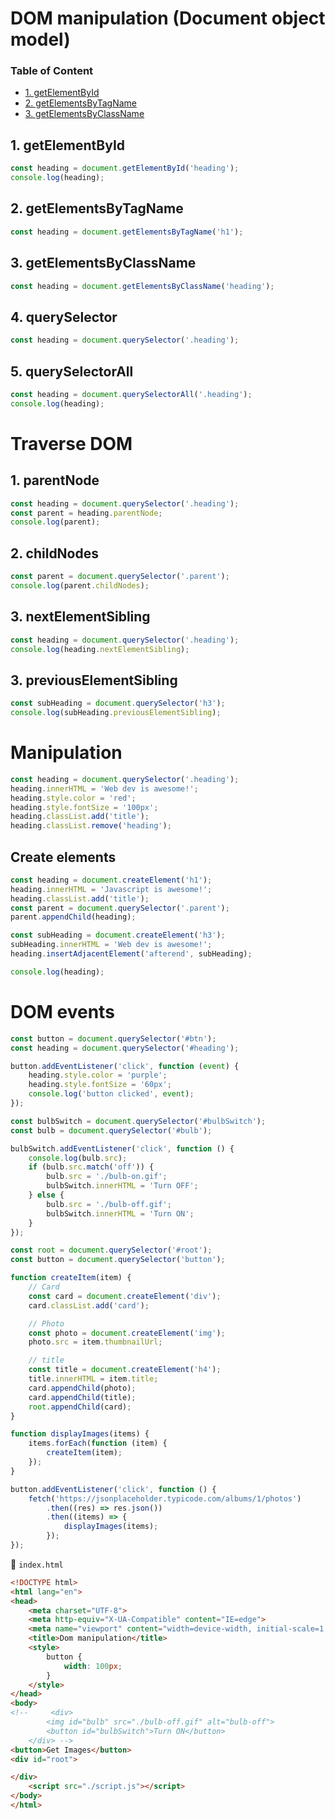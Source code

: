 # DOM manipulation (Document object model)

### Table of Content
- [1. getElementById](##1.-getElementById)
- [2. getElementsByTagName](##2.-getElementsByTagName)
- [3. getElementsByClassName](##3.-getElementsByClassName)

## 1. getElementById

```js
const heading = document.getElementById('heading');
console.log(heading);
```

## 2. getElementsByTagName

```js
const heading = document.getElementsByTagName('h1');
```

## 3. getElementsByClassName

```js
const heading = document.getElementsByClassName('heading');
```

## 4. querySelector

```js
const heading = document.querySelector('.heading');
```

## 5. querySelectorAll

```js
const heading = document.querySelectorAll('.heading');
console.log(heading);
```

# Traverse DOM

## 1. parentNode
```js
const heading = document.querySelector('.heading');
const parent = heading.parentNode;
console.log(parent);
```

## 2. childNodes
```js
const parent = document.querySelector('.parent');
console.log(parent.childNodes);
```

## 3. nextElementSibling
```js
const heading = document.querySelector('.heading');
console.log(heading.nextElementSibling);
```

## 3. previousElementSibling
```js
const subHeading = document.querySelector('h3');
console.log(subHeading.previousElementSibling);
```

# Manipulation
```js
const heading = document.querySelector('.heading');
heading.innerHTML = 'Web dev is awesome!';
heading.style.color = 'red';
heading.style.fontSize = '100px';
heading.classList.add('title');
heading.classList.remove('heading');
```

## Create elements
```js
const heading = document.createElement('h1');
heading.innerHTML = 'Javascript is awesome!';
heading.classList.add('title');
const parent = document.querySelector('.parent');
parent.appendChild(heading);

const subHeading = document.createElement('h3');
subHeading.innerHTML = 'Web dev is awesome!';
heading.insertAdjacentElement('afterend', subHeading);

console.log(heading);
```

# DOM events
```js
const button = document.querySelector('#btn');
const heading = document.querySelector('#heading');

button.addEventListener('click', function (event) {
    heading.style.color = 'purple';
    heading.style.fontSize = '60px';
    console.log('button clicked', event);
});

const bulbSwitch = document.querySelector('#bulbSwitch');
const bulb = document.querySelector('#bulb');

bulbSwitch.addEventListener('click', function () {
    console.log(bulb.src);
    if (bulb.src.match('off')) {
        bulb.src = './bulb-on.gif';
        bulbSwitch.innerHTML = 'Turn OFF';
    } else {
        bulb.src = './bulb-off.gif';
        bulbSwitch.innerHTML = 'Turn ON';
    }
});

const root = document.querySelector('#root');
const button = document.querySelector('button');

function createItem(item) {
    // Card
    const card = document.createElement('div');
    card.classList.add('card');

    // Photo
    const photo = document.createElement('img');
    photo.src = item.thumbnailUrl;

    // title
    const title = document.createElement('h4');
    title.innerHTML = item.title;
    card.appendChild(photo);
    card.appendChild(title);
    root.appendChild(card);
}

function displayImages(items) {
    items.forEach(function (item) {
        createItem(item);
    });
}

button.addEventListener('click', function () {
    fetch('https://jsonplaceholder.typicode.com/albums/1/photos')
        .then((res) => res.json())
        .then((items) => {
            displayImages(items);
        });
});
```

📂 `index.html`

```html
<!DOCTYPE html>
<html lang="en">
<head>
    <meta charset="UTF-8">
    <meta http-equiv="X-UA-Compatible" content="IE=edge">
    <meta name="viewport" content="width=device-width, initial-scale=1.0">
    <title>Dom manipulation</title>
    <style>
        button {
            width: 100px;
        }
    </style>
</head>
<body>
<!--     <div>
        <img id="bulb" src="./bulb-off.gif" alt="bulb-off">
        <button id="bulbSwitch">Turn ON</button>
    </div> -->
<button>Get Images</button>
<div id="root">

</div>
    <script src="./script.js"></script>
</body>
</html>
```
